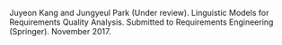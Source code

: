 Juyeon Kang and Jungyeul Park (Under review). Linguistic Models for Requirements Quality Analysis. Submitted to Requirements Engineering (Springer). November 2017. 
